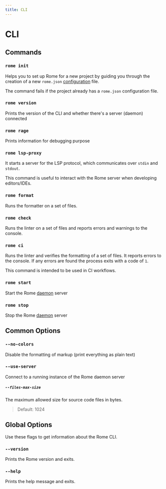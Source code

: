 ```yaml
---
title: CLI
---
```


# CLI

## Commands

### `rome init`

Helps you to set up Rome for a new project by guiding you through the creation of a new `rome.json` [configuration](/configuration) file.

The command fails if the project already has a `rome.json` configuration file.

### `rome version`

Prints the version of the CLI and whether there's a server (daemon) connected

### `rome rage`

Prints information for debugging purpose

### `rome lsp-proxy`

It starts a server for the LSP protocol, which communicates over `stdin` and `stdout`.

This command is useful to interact with the Rome server when developing editors/IDEs. 

### `rome format`

Runs the formatter on a set of files.

### `rome check`

Runs the linter on a set of files and reports errors and warnings to the console.

### `rome ci`

Runs the linter and verifies the formatting of a set of files. It reports errors to the console. If any errors are found the process exits with a code of `1`.

This command is intended to be used in CI workflows.

### `rome start`

Start the Rome [daemon](/internals/architecture#daemon) server

### `rome stop`

Stop the Rome [daemon](/internals/architecture#deamon) server

## Common Options

### `--no-colors`

Disable the formatting of markup (print everything as plain text)

### `--use-server`

Connect to a running instance of the Rome daemon server

##### `--files-max-size`

The maximum allowed size for source code files in bytes.

> Default: 1024

## Global Options

Use these flags to get information about the Rome CLI.

### `--version`

Prints the Rome version and exits.

### `--help`

Prints the help message and exits.
